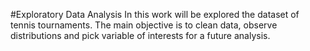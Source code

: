 #Exploratory Data Analysis
In this work will be explored the dataset of tennis tournaments.
The main objective is to clean data, observe distributions and pick variable of interests for a future analysis.
